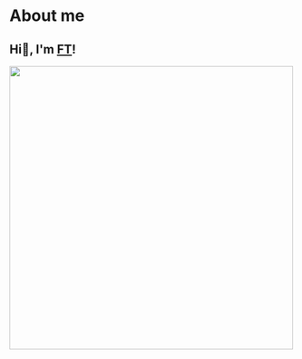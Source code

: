 # About me

## Hi👋, I'm [FT](https://www.lzzftt.icu/)! 

<img src="/developer.gif" width='500px'/>
<gitalk/>
